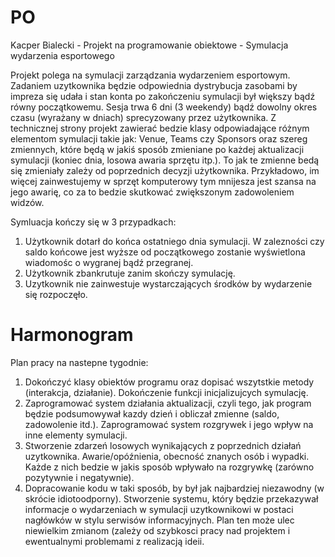 # PO

Kacper Bialecki - Projekt na programowanie obiektowe - Symulacja wydarzenia esportowego

Projekt polega na symulacji zarządzania wydarzeniem esportowym. Zadaniem uzytkownika będzie odpowiednia dystrybucja zasobami by impreza się udała i stan konta po zakończeniu symulacji był większy bądź równy początkowemu. Sesja trwa 6 dni (3 weekendy) bądź dowolny okres czasu (wyrażany w dniach) sprecyzowany przez użytkownika.
Z technicznej strony projekt zawierać bedzie klasy odpowiadające różnym elementom symulacji takie jak: Venue, Teams czy Sponsors oraz szereg zmiennych, które będą w jakiś sposób zmieniane po każdej aktualizacji symulacji (koniec dnia, losowa awaria sprzętu itp.). To jak te zmienne bedą się zmieniały zależy od poprzednich decyzji użytkownika. Przykładowo, im więcej zainwestujemy w sprzęt komputerowy tym mnijesza jest szansa na jego awarię, co za to bedzie skutkować zwiększonym zadowoleniem widzów.

Symluacja kończy się w 3 przypadkach:
1. Użytkownik dotarł do końca ostatniego dnia symulacji. W zalezności czy saldo końcowe jest wyższe od początkowego zostanie wyświetlona wiadomośc o wygranej bądź przegranej.
2. Użytkownik zbankrutuje zanim skończy symulację.
3. Uzytkownik nie zainwestuje wystarczających środków by wydarzenie się rozpoczęło.

# Harmonogram

Plan pracy na nastepne tygodnie:
1. Dokończyć klasy obiektów programu oraz dopisać wszytstkie metody (interakcja, działanie). Dokończenie funkcji inicjalizujcych symulację.
2. Zaprogramować system działania aktualizacji, czyli tego, jak program będzie podsumowywał kazdy dzień i obliczał zmienne (saldo, zadowolenie itd.). Zaprogramować system rozgrywek i jego wpływ na inne elementy symulacji.
3. Stworzenie zdarzeń losowych wynikających z poprzednich działań uzytkownika. Awarie/opóźnienia, obecność znanych osób i wypadki. Każde z nich bedzie w jakis sposób wpływało na rozgrywkę (zarówno pozytywnie i negatywnie).
4. Dopracowanie kodu w taki sposób, by był jak najbardziej niezawodny (w skrócie idiotoodporny). Stworzenie systemu, który będzie przekazywał informacje o wydarzeniach w symulacji uzytkownikowi w postaci nagłówków w stylu serwisów informacyjnych. 
Plan ten może ulec niewielkim zmianom (zależy od szybkosci pracy nad projektem i ewentualnymi problemami z realizacją ideii.
